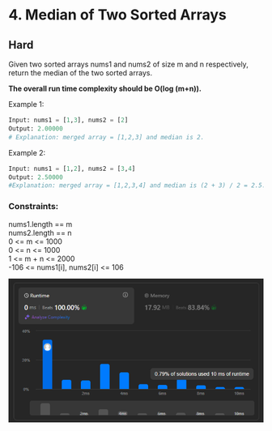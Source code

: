 # 4. Median of Two Sorted Arrays
## Hard

Given two sorted arrays nums1 and nums2 of size m and n respectively,  
return the median of the two sorted arrays.

<b>The overall run time complexity should be O(log (m+n)).</b>

Example 1:
```python
Input: nums1 = [1,3], nums2 = [2]
Output: 2.00000
# Explanation: merged array = [1,2,3] and median is 2.
```

Example 2:
```python
Input: nums1 = [1,2], nums2 = [3,4]
Output: 2.50000
#Explanation: merged array = [1,2,3,4] and median is (2 + 3) / 2 = 2.5.
```

### Constraints:

nums1.length == m  
nums2.length == n  
0 <= m <= 1000  
0 <= n <= 1000  
1 <= m + n <= 2000  
-106 <= nums1[i], nums2[i] <= 106

![Решение, по моему не эффективное но литкод говорит норм](../result_img/img4.png)